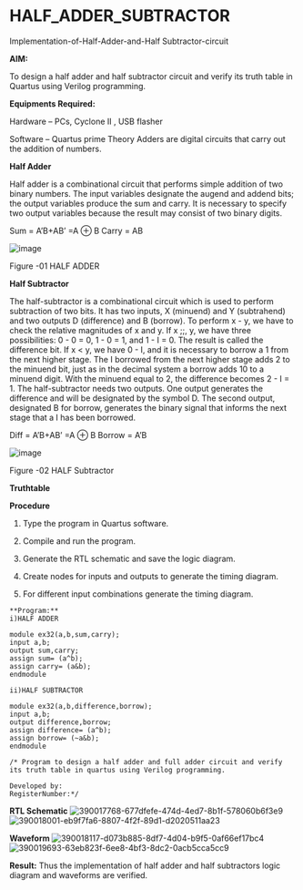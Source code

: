 # HALF_ADDER_SUBTRACTOR

Implementation-of-Half-Adder-and-Half Subtractor-circuit

**AIM:**

To design a half adder and half subtractor circuit and verify its truth table in Quartus using Verilog programming.

**Equipments Required:**

Hardware – PCs, Cyclone II , USB flasher 

Software – Quartus prime Theory Adders are digital circuits that carry out the addition of numbers.

**Half Adder**

Half adder is a combinational circuit that performs simple addition of two binary numbers. The input variables designate the augend and addend bits; the output variables produce the sum and carry. It is necessary to specify two output variables because the result may consist of two binary digits.

Sum = A’B+AB’ =A ⊕ B Carry = AB

![image](https://github.com/naavaneetha/HALF_ADDER_SUBTRACTOR/assets/154305477/bd4a0b2c-cdbc-4184-ab08-81578f121e1f)

Figure -01 HALF ADDER

**Half Subtractor**

The half-subtractor is a combinational circuit which is used to perform subtraction of two bits. It has two inputs, X (minuend) and Y (subtrahend) and two outputs D (difference) and B (borrow). To perform x - y, we have to check the relative magnitudes of x and y. If x ;;, y, we have three possibilities: 0 - 0 = 0, 1 - 0 = 1, and 1 - I = 0. The result is called the difference bit. If x < y, we have 0 - I, and it is necessary to borrow a 1 from the next higher stage. The I borrowed from the next higher stage adds 2 to the minuend bit, just as in the decimal system a borrow adds 10 to a minuend digit. With the minuend equal to 2, the difference becomes 2 - I = 1. The half-subtractor needs two outputs. One output generates the difference and will be designated by the symbol D. The second output, designated B for borrow, generates the binary signal that informs the next stage that a I has been borrowed. 

Diff = A’B+AB’ =A ⊕ B
Borrow = A’B

 ![image](https://github.com/naavaneetha/HALF_ADDER_SUBTRACTOR/assets/154305477/d76b099c-513f-4e7c-843a-e2fd028a531a)

Figure -02 HALF Subtractor

**Truthtable**

**Procedure**

1.	Type the program in Quartus software.

2.	Compile and run the program.

3.	Generate the RTL schematic and save the logic diagram.

4.	Create nodes for inputs and outputs to generate the timing diagram.

5.	For different input combinations generate the timing diagram.

~~~
**Program:**
i)HALF ADDER

module ex32(a,b,sum,carry);
input a,b;
output sum,carry;
assign sum= (a^b);
assign carry= (a&b);
endmodule

ii)HALF SUBTRACTOR

module ex32(a,b,difference,borrow);
input a,b;
output difference,borrow;
assign difference= (a^b);
assign borrow= (~a&b);
endmodule

/* Program to design a half adder and full adder circuit and verify its truth table in quartus using Verilog programming.

Developed by:
RegisterNumber:*/
~~~
**RTL Schematic**
![390017768-677dfefe-474d-4ed7-8b1f-578060b6f3e9](https://github.com/user-attachments/assets/08add6c8-3f15-4510-affb-1593a793e90b)
![390018001-eb9f7fa6-8807-4f2f-89d1-d2020511aa23](https://github.com/user-attachments/assets/ba8adffb-b2da-4319-9f94-8b96130c21ae)

**Waveform**
![390018117-d073b885-8df7-4d04-b9f5-0af66ef17bc4](https://github.com/user-attachments/assets/a1f29395-e82d-447c-b630-58c9f4a7ae13)
![390019693-63eb823f-6ee8-4bf3-8dc2-0acb5cca5cc9](https://github.com/user-attachments/assets/91d3b2ac-340f-471d-83b4-e53e359e81a2)

**Result:**
Thus the implementation of half adder and half subtractors logic diagram and waveforms are verified.
